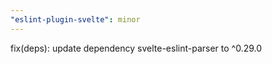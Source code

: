 ```yaml
---
"eslint-plugin-svelte": minor
---
```


fix(deps): update dependency svelte-eslint-parser to ^0.29.0

